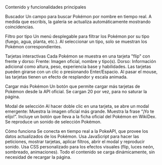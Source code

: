 Contenido y funcionalidades principales

Buscador
Un campo para buscar Pokémon por nombre en tiempo real.
A medida que escribís, la galería se actualiza automáticamente mostrando coincidencias.

Filtro por tipo
Un menú desplegable para filtrar los Pokémon por su tipo (fuego, agua, planta, etc.).
Al seleccionar un tipo, solo se muestran los Pokémon correspondientes.

Tarjetas interactivas
Cada Pokémon se muestra en una tarjeta "flip" con frente y dorso:
Frente: Imagen oficial, nombre y tipo(s).
Dorso: Información adicional como altura, peso, experiencia base y habilidades.
Las tarjetas pueden girarse con un clic o presionando Enter/Espacio.
Al pasar el mouse, las tarjetas tienen un efecto de resplandor y escala animada.

Cargar más Pokémon
Un botón que permite cargar más tarjetas de Pokémon desde la API oficial.
Se cargan 20 por vez, para no saturar la página.

Modal de selección
Al hacer doble clic en una tarjeta, se abre un modal emergente:
Muestra la imagen oficial más grande.
Muestra la frase “¡Yo te elijo!”.
Incluye un botón que lleva a la ficha oficial del Pokémon en WikiDex.
Se reproduce un sonido de selección Pokémon.

Cómo funciona
Se conecta en tiempo real a la PokeAPI, que provee los datos actualizados de los Pokémon.
Usa JavaScript para hacer las peticiones, mostrar tarjetas, aplicar filtros, abrir el modal y reproducir sonido.
Usa CSS personalizado para los efectos visuales (flip, luces neón, sombreado, animaciones).
Todo el contenido se carga dinámicamente, sin necesidad de recargar la página.
